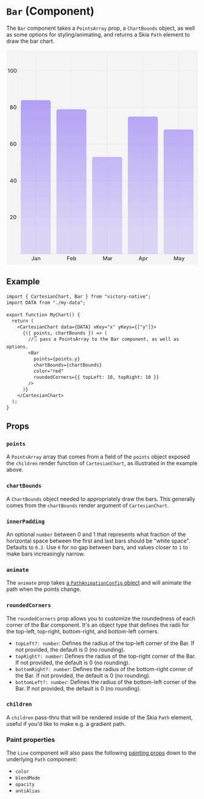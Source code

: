 # `Bar` (Component)

The `Bar` component takes a `PointsArray` prop, a `ChartBounds` object, as well as some options for styling/animating, and returns a Skia `Path` element to draw the bar chart.

<div className="w-96 mx-auto rounded-md overflow-hidden">

![Example output of a bar chart](../../assets/bar-chart-preview.jpg)

</div>

## Example

```tsx
import { CartesianChart, Bar } from "victory-native";
import DATA from "./my-data";

export function MyChart() {
  return (
    <CartesianChart data={DATA} xKey="x" yKeys={["y"]}>
      {({ points, chartBounds }) => (
        //👇 pass a PointsArray to the Bar component, as well as options.
        <Bar
          points={points.y}
          chartBounds={chartBounds}
          color="red"
          roundedCorners={{ topLeft: 10, topRight: 10 }}
        />
      )}
    </CartesianChart>
  );
}
```

## Props

### `points`

A `PointsArray` array that comes from a field of the `points` object exposed the `children` render function of `CartesianChart`, as illustrated in the example above.

### `chartBounds`

A `ChartBounds` object needed to appropriately draw the bars. This generally comes from the `chartBounds` render argument of `CartesianChart`.

### `innerPadding`

An optional `number` between 0 and 1 that represents what fraction of the horizontal space between the first and last bars should be "white space". Defaults to `0.2`. Use `0` for no gap between bars, and values closer to `1` to make bars increasingly narrow.

### `animate`

The `animate` prop takes [a `PathAnimationConfig` object](../../animated-paths.md#animconfig) and will animate the path when the points change.

### `roundedCorners`

The `roundedCorners` prop allows you to customize the roundedness of each corner of the Bar component. It's an object type that defines the radii for the top-left, top-right, bottom-right, and bottom-left corners.

- `topLeft?: number`: Defines the radius of the top-left corner of the Bar. If not provided, the default is 0 (no rounding).
- `topRight?: number`: Defines the radius of the top-right corner of the Bar. If not provided, the default is 0 (no rounding).
- `bottomRight?: number`: Defines the radius of the bottom-right corner of the Bar. If not provided, the default is 0 (no rounding).
- `bottomLeft?: number`: Defines the radius of the bottom-left corner of the Bar. If not provided, the default is 0 (no rounding).

### `children`

A `children` pass-thru that will be rendered inside of the Skia `Path` element, useful if you'd like to make e.g. a gradient path.

### Paint properties

The `Line` component will also pass the following [painting props](https://shopify.github.io/react-native-skia/docs/paint/overview) down to the underlying `Path` component:

- `color`
- `blendMode`
- `opacity`
- `antiAlias`
